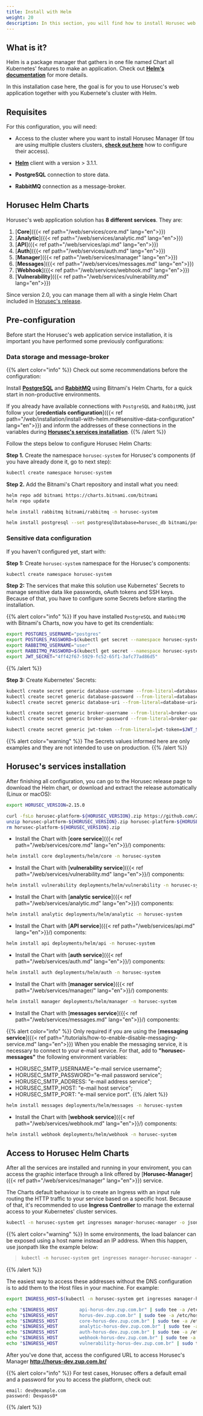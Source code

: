 ```yaml
---
title: Install with Helm
weight: 20
description: In this section, you will find how to install Horusec web application in your Kubernetes cluster using Helm. 
---
```


## **What is it?** 

Helm is a package manager that gathers in one file named Chart all Kubernetes' features to make an application. Check out [**Helm's documentation**](https://helm.sh/docs/) for more details.

In this installation case here, the goal is for you to use Horusec's web application together with you Kubernete's cluster with Helm.

## **Requisites**

For this configuration, you will need: 

* Access to the cluster where you want to install Horusec Manager (If tou are using multiple clusters
  clusters, [**check out here**](https://kubernetes.io/docs/tasks/access-application-cluster/configure-access-multiple-clusters/)
  how to configure their access).

* [**Helm**](https://helm.sh/docs/intro/install/) client with a version > 3.1.1.

* **PostgreSQL** connection to store data.

* **RabbitMQ** connection as a message-broker.

## **Horusec Helm Charts**

Horusec's web application solution has **8 different services**. They are:

1. [**Core**]({{< ref path="/web/services/core.md" lang="en">}})
2. [**Analytic**]({{< ref path="/web/services/analytic.md" lang="en">}})
3. [**API**]({{< ref path="/web/services/api.md" lang="en">}})
4. [**Auth**]({{< ref path="/web/services/auth.md" lang="en">}})
5. [**Manager**]({{< ref path="/web/services/manager" lang="en">}})
6. [**Messages**]({{< ref path="/web/services/messages.md" lang="en">}})
7. [**Webhook**]({{< ref path="/web/services/webhook.md" lang="en">}})
8. [**Vulnerability**]({{< ref path="/web/services/vulnerability.md" lang="en">}})

Since version 2.0, you can manage them all with a single Helm Chart included
in [Horusec's release](https://github.com/ZupIT/horusec-platform/tree/main/deployments/helm/horusec-platform).

## **Pre-configuration**

Before start the Horusec's web application service installation, it is important you have performed some previously configurations:

### **Data storage and message-broker**

{{% alert color="info" %}}
Check out some recommendations before the configuration: 

Install [**PostgreSQL**](https://github.com/bitnami/charts/tree/master/bitnami/postgresql) and [**RabbitMQ**](https://github.com/bitnami/charts/tree/master/bitnami/rabbitmq) using Bitnami's Helm Charts, for a quick start in non-productive environments.

If you already have available connections with `PostgreSQL` and `RabbitMQ`, just follow your [**credentials configuration**]({{< ref path="/web/installation/install-with-helm.md#sensitive-data-configuration" lang="en">}}) and inform the addresses of these connections in the variables during [**Horusec's services installation**](#instalação-dos-serviços-da-horusec).
{{% /alert %}}

Follow the steps below to configure Horusec Helm Charts: 

**Step 1.** Create the namespace `horusec-system` for Horusec's components (if you have already done it, go to next step): 

```bash
kubectl create namespace horusec-system
```

**Step 2.** Add the Bitnami's Chart repository and install what you need: 

```bash
helm repo add bitnami https://charts.bitnami.com/bitnami
helm repo update

helm install rabbitmq bitnami/rabbitmq -n horusec-system

helm install postgresql --set postgresqlDatabase=horusec_db bitnami/postgresql -n horusec-system
```

### **Sensitive data configuration**
If you haven't configured yet, start with: 

**Step 1:** Create `horusec-system` namespace for the Horusec's components:

```bash
kubectl create namespace horusec-system
```

**Step 2:** The services that make this solution use Kubernetes' Secrets to manage sensitive data like passwords, oAuth tokens and SSH keys. Because of that, you have to configure some Secrets before starting the installation. 


{{% alert color="info" %}}
If you have installed `PostgreSQL` and `RabbitMQ` with Bitnami's Charts, now you have to get its crendentials: 

```bash
export POSTGRES_USERNAME="postgres"
export POSTGRES_PASSWORD=$(kubectl get secret --namespace horusec-system postgresql -o jsonpath="{.data.postgresql-password}" | base64 --decode)
export RABBITMQ_USERNAME="user"
export RABBITMQ_PASSWORD=$(kubectl get secret --namespace horusec-system rabbitmq -o jsonpath="{.data.rabbitmq-password}" | base64 --decode)
export JWT_SECRET="4ff42f67-5929-fc52-65f1-3afc77ad86d5"
```
{{% /alert %}}

**Step 3:** Create Kubernetes' Secrets: 

```bash
kubectl create secret generic database-username --from-literal=database-username=$POSTGRES_USERNAME
kubectl create secret generic database-password --from-literal=database-password=$POSTGRES_PASSWORD
kubectl create secret generic database-uri --from-literal=database-uri=postgresql://$POSTGRES_USERNAME:$POSTGRES_PASSWORD@postgresql:5432/horusec_db?sslmode=disable

kubectl create secret generic broker-username --from-literal=broker-username=$RABBITMQ_USERNAME
kubectl create secret generic broker-password --from-literal=broker-password=$RABBITMQ_PASSWORD

kubectl create secret generic jwt-token --from-literal=jwt-token=$JWT_SECRET
```
{{% alert color="warning" %}}
The Secrets values informed here are only examples and they are not intended to use on production.
{{% /alert %}}

## **Horusec's services installation**

After finishing all configuration, you can go to the Horusec release page to download the Helm chart, or download and
extract the release automatically (Linux or macOS):

```bash
export HORUSEC_VERSION=2.15.0

curl -fsLo horusec-platform-${HORUSEC_VERSION}.zip https://github.com/ZupIT/horusec-platform/archive/refs/tags/v${HORUSEC_VERSION}.zip
unzip horusec-platform-${HORUSEC_VERSION}.zip horusec-platform-${HORUSEC_VERSION}/deployments/helm/horusec-platform/*
rm horusec-platform-${HORUSEC_VERSION}.zip
```

* Install the Chart with [**core service**]({{< ref path="/web/services/core.md" lang="en">}}/) components: 

```bash
helm install core deployments/helm/core -n horusec-system
```

* Install the Chart with [**vulnerability service**]({{< ref path="/web/services/vulnerability.md" lang="en">}}/) components: 

```bash
helm install vulnerability deployments/helm/vulnerability -n horusec-system
```

* Install the Chart with [**analytic service**]({{< ref path="/web/services/analytic.md" lang="en">}}/) components: 

```bash
helm install analytic deployments/helm/analytic -n horusec-system
```

* Install the Chart with [**API service**]({{< ref path="/web/services/api.md" lang="en">}}/) components:

```bash
helm install api deployments/helm/api -n horusec-system
```

* Install the Chart with [**auth service**]({{< ref path="/web/services/auth.md" lang="en">}}/) components:

```bash
helm install auth deployments/helm/auth -n horusec-system
```

* Install the Chart with [**manager service**]({{< ref path="/web/services/manager/" lang="en">}}/) components:

```bash
helm install manager deployments/helm/manager -n horusec-system
```

* Install the Chart with [**messages service**]({{< ref path="/web/services/messages.md" lang="en">}}/) components:

{{% alert color="info" %}}
Only required if you are using the [**messaging service**]({{< ref path="/tutorials/how-to-enable-disable-messaging-service.md" lang="en">}})
When you enable the messaging service, it is necessary to connect to your e-mail service. For that, add to **"horusec-messages"** the following environment variables:   
- HORUSEC_SMTP_USERNAME="e-mail service username";
- HORUSEC_SMTP_PASSWORD="e-mail password service";
- HORUSEC_SMTP_ADDRESS: "e-mail address service";
- HORUSEC_SMTP_HOST: "e-mail host service";
- HORUSEC_SMTP_PORT: "e-mail service port".
  {{% /alert %}}

```bash
helm install messages deployments/helm/messages -n horusec-system
```

* Install the Chart with [**webhook service**]({{< ref path="/web/services/webhook.md" lang="en">}}/) components:

```bash
helm install webhook deployments/helm/webhook -n horusec-system
```

## **Access to Horusec Helm Charts**

After all the services are installed and running in your enviroment, you can access the graphic interface through a link offered by [**Horusec-Manager**]({{< ref path="/web/services/manager" lang="en">}}) service.

The Charts default behaviour is to create an Ingress with an input rule routing the HTTP traffic to your service based on a specific host. Because of that, it's recommended to use
**Ingress Controller** to manage the external access to your Kubernetes' cluster services. 

```bash
kubectl -n horusec-system get ingresses manager-horusec-manager -o jsonpath='{.status.loadBalancer.ingress[0].ip}'
```

{{% alert color="warning" %}}
In some environments, the load balancer can be exposed using a host name instead an IP address. When this happen, use jsonpath like the example below: 
> ```bash
> kubectl -n horusec-system get ingresses manager-horusec-manager -o jsonpath='{.status.loadBalancer.ingress[0].hostname}'
> ```
{{% /alert %}}

The easiest way to access these addresses without the DNS configuration is to add them to the Host files in your machine. For example: 

```bash
export INGRESS_HOST=$(kubectl -n horusec-system get ingresses manager-horusec-manager -o jsonpath='{.status.loadBalancer.ingress[0].ip}')

echo "$INGRESS_HOST        api-horus-dev.zup.com.br" | sudo tee -a /etc/hosts
echo "$INGRESS_HOST        horus-dev.zup.com.br" | sudo tee -a /etc/hosts
echo "$INGRESS_HOST        core-horus-dev.zup.com.br" | sudo tee -a /etc/hosts
echo "$INGRESS_HOST        analytic-horus-dev.zup.com.br" | sudo tee -a /etc/hosts
echo "$INGRESS_HOST        auth-horus-dev.zup.com.br" | sudo tee -a /etc/hosts
echo "$INGRESS_HOST        webhook-horus-dev.zup.com.br" | sudo tee -a /etc/hosts
echo "$INGRESS_HOST        vulnerability-horus-dev.zup.com.br" | sudo tee -a /etc/hosts
```

After you've done that, access the configured URL to access Horusec's Manager **http://horus-dev.zup.com.br/**


{{% alert color="info" %}}
For test cases, Horusec offers a default email and a password for you to access the platform, check out: 

```text
email: dev@example.com
password: Devpass0*
```
{{% /alert %}}